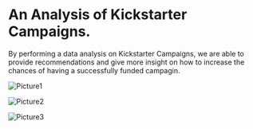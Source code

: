 # An Analysis of Kickstarter Campaigns.
By performing a data analysis on Kickstarter Campaigns,
we are able to provide recommendations and give 
more insight on how to increase the chances of
having a successfully funded campagin.

![Picture1](https://user-images.githubusercontent.com/13733205/100280977-0c3d9000-2f37-11eb-8215-a7c2b30f5407.png)

![Picture2](https://user-images.githubusercontent.com/13733205/100280995-165f8e80-2f37-11eb-8b8e-8ec82ebef21e.png)

![Picture3](https://user-images.githubusercontent.com/13733205/100281011-1e1f3300-2f37-11eb-8bdd-75bbb65abede.png)
